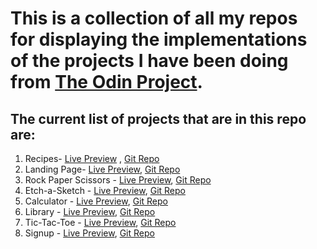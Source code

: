 
# This is a collection of all my repos for displaying the implementations of the projects I have been doing from [The Odin Project](https://www.theodinproject.com/).


## The current list of projects that are in this repo are:
1. Recipes- [Live Preview](https://ankur26.github.io/odin-recipes/) , [Git Repo](https://github.com/ankur26/odin-recipes)
2. Landing Page- [Live Preview](https://ankur26.github.io/landing-page-demo/), [Git Repo](https://github.com/ankur26/landing-page-demo)
3. Rock Paper Scissors - [Live Preview](https://ankur26.github.io/rock-paper-scissors/), [Git Repo](https://github.com/ankur26/rock-paper-scissors)
4. Etch-a-Sketch - [Live Preview](https://ankur26.github.io/etch-a-sketch/), [Git Repo](https://github.com/ankur26/etch-a-sketch)
5. Calculator - [Live Preview](https://ankur26.github.io/calculator/), [Git Repo](https://github.com/ankur26/calculator)
6. Library - [Live Preview](https://ankur26.github.io/bookshelf/), [Git Repo](https://github.com/ankur26/bookshelf)
7. Tic-Tac-Toe - [Live Preview](https://ankur26.github.io/tic-tac-toe/), [Git Repo](https://github.com/ankur26/tic-tac-toe)
8. Signup - [Live Preview](https://ankur26.github.io/signup-page-demo/), [Git Repo](https://github/ankur26/signup-page-demo)


